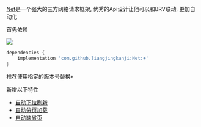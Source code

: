 [Net](https://github.com/liangjingkanji/Net/)是一个强大的三方网络请求框架, 优秀的Api设计让他可以和BRV联动, 更加自动化

首先依赖

[![](https://jitpack.io/v/liangjingkanji/Net.svg)](https://github.com/liangjingkanji/Net/)

```groovy
dependencies {
    implementation 'com.github.liangjingkanji:Net:+'
}
```
推荐使用指定的版本号替换`+`


新增以下特性

- [自动下拉刷新](https://liangjingkanji.github.io/Net/auto-refresh/)
- [自动分页加载](https://liangjingkanji.github.io/Net/auto-page/)
- [自动缺省页](https://liangjingkanji.github.io/Net/auto-state/)


